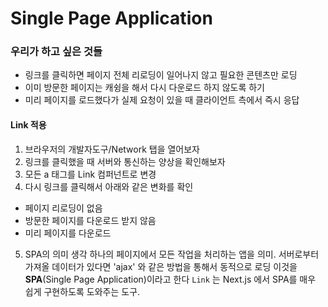 # Single Page Application

### 우리가 하고 싶은 것들

- 링크를 클릭하면 페이지 전체 리로딩이 일어나지 않고 필요한 콘텐츠만 로딩
- 이미 방문한 페이지는 캐슁을 해서 다시 다운로드 하지 않도록 하기
- 미리 페이지를 로드했다가 실제 요청이 있을 때 클라이언트 측에서 즉시 응답

#### Link 적용

1. 브라우저의 개발자도구/Network 탭을 열어보자
2. 링크를 클릭했을 때 서버와 통신하는 양상을 확인해보자
3. 모든 a 태그를 Link 컴퍼넌트로 변경
4. 다시 링크를 클릭해서 아래와 같은 변화를 확인

- 페이지 리로딩이 없음
- 방문한 페이지를 다운로드 받지 않음
- 미리 페이지를 다운로드

5. SPA의 의미 생각
   하나의 페이지에서 모든 작업을 처리하는 앱을 의미.
   서버로부터 가져올 데이터가 있다면 'ajax' 와 같은 방법을 통해서 동적으로 로딩
   이것을 **SPA**(Single Page Application)이라고 한다
   `Link` 는 Next.js 에서 SPA를 매우 쉽게 구현하도록 도와주는 도구.
